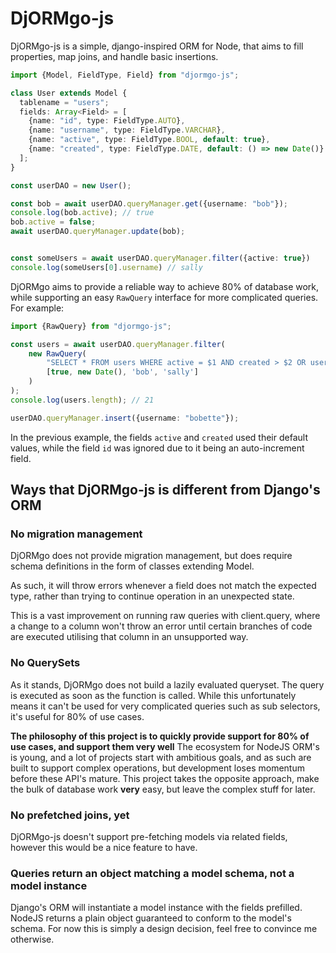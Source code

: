 # DjORMgo-js

DjORMgo-js is a simple, django-inspired ORM for Node, that aims to fill properties, map joins, and handle basic insertions.

```typescript
import {Model, FieldType, Field} from "djormgo-js";

class User extends Model {
  tablename = "users";
  fields: Array<Field> = [
    {name: "id", type: FieldType.AUTO},
    {name: "username", type: FieldType.VARCHAR},
    {name: "active", type: FieldType.BOOL, default: true},
    {name: "created", type: FieldType.DATE, default: () => new Date()}
  ];
}

const userDAO = new User();

const bob = await userDAO.queryManager.get({username: "bob"});
console.log(bob.active); // true
bob.active = false;
await userDAO.queryManager.update(bob);


const someUsers = await userDAO.queryManager.filter({active: true})
console.log(someUsers[0].username) // sally
```

DjORMgo aims to provide a reliable way to achieve 80% of database work, while supporting an easy `RawQuery` interface for more complicated queries. For example:

```typescript
import {RawQuery} from "djormgo-js";

const users = await userDAO.queryManager.filter(
    new RawQuery(
        "SELECT * FROM users WHERE active = $1 AND created > $2 OR username IN ($3, $4)", 
        [true, new Date(), 'bob', 'sally']
    )
);
console.log(users.length); // 21

userDAO.queryManager.insert({username: "bobette"});

```

In the previous example, the fields `active` and `created` used their default values, while the field `id` was ignored due to it being an auto-increment field.

## Ways that DjORMgo-js is different from Django's ORM

### No migration management

DjORMgo does not provide migration management, but does require schema definitions in the form of classes extending Model. 

As such, it will throw errors whenever a field does not match the expected type, rather than trying to continue operation in an unexpected state.

This is a vast improvement on running raw queries with client.query, where a change to a column won't throw an error until certain branches of code are executed utilising that column in an unsupported way.

### No QuerySets

As it stands, DjORMgo does not build a lazily evaluated queryset. The query is executed as soon as the function is called. While this unfortunately means it can't be used for very complicated queries such as sub selectors, it's useful for 80% of use cases.

**The philosophy of this project is to quickly provide support for 80% of use cases, and support them very well**
The ecosystem for NodeJS ORM's is young, and a lot of projects start with ambitious goals, and as such are built to support complex operations, but development loses momentum before these API's mature. This project takes the opposite approach, make the bulk of database work **very** easy, but leave the complex stuff for later.

### No prefetched joins, yet

DjORMgo-js doesn't support pre-fetching models via related fields, however this would be a nice feature to have.

### Queries return an object matching a model schema, not a model instance

Django's ORM will instantiate a model instance with the fields prefilled. NodeJS returns a plain object guaranteed to conform to the model's schema. For now this is simply a design decision, feel free to convince me otherwise.
